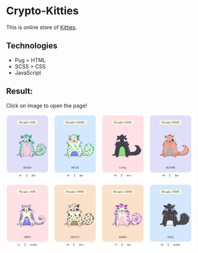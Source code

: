 # Crypto-Kitties
This is online store of [Kitties](https://dimatarhan.github.io/crypto-kitties/).
## Technologies
+ Pug > HTML
+ SCSS > CSS
+ JavaScript
## Result:
Click on image to open the page!

[![home](https://github.com/dimaTarhan/crypto-kitties/blob/master/example.PNG)](https://dimatarhan.github.io/crypto-kitties/)
